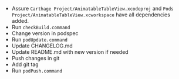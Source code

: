- Assure `Carthage Project/AnimatableTableView.xcodeproj` and `Pods Project/AnimatableTableView.xcworkspace` have all dependencies added.
- Run `checkBuild.command`
- Change version in podspec
- Run `podUpdate.command`
- Update CHANGELOG.md
- Update README.md with new version if needed
- Push changes in git
- Add git tag
- Run `podPush.command`

